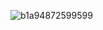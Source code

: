 
![b1a94872599599](https://user-images.githubusercontent.com/26611339/171686918-90ec4ecf-04ce-48e0-96b2-69f8c11e4172.png)
